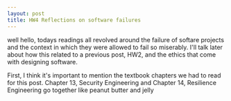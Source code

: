 ```yaml
---
layout: post
title: HW4 Reflections on software failures
---
```


well hello, todays readings all revolved around the failure of softare projects and the context in which they were allowed to fail so miserably. I'll talk later about how this related to a previous post, HW2, and the ethics that come with designing software.

First, I think it's important to mention the textbook chapters we had to read for this post. Chapter 13, Security Engineering and Chapter 14, Resilience Engineering go together like peanut butter and jelly 
